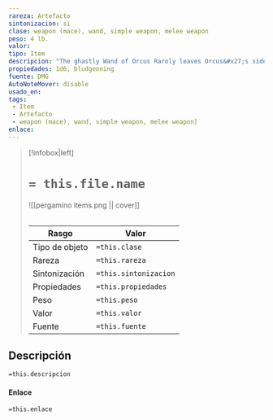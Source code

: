 ```yaml
---
rareza: Artefacto
sintonizacion: si
clase: weapon (mace), wand, simple weapon, melee weapon
peso: 4 lb.
valor: 
tipo: Item
descripcion: "The ghastly Wand of Orcus Raroly leaves Orcus&#x27;s side. The device, as evil as its creator, shares the demon lord&#x27;s aims to snuff out the lives of all living things and bind the Material Plane in the stasis of undeath. Orcus allows the wand to slip from his grasp from time to time. When it does, it magically appears wherever its master senses an opportunity to achieve some fell goal.Made from bones as hard as iron, the wand is topped with a magically enlarged skull that once belonged to a human hero slain by Orcus. The wand can magically change in size to better conform to the grip of its user. Plants wither, drinks spoil, flesh rots, and vermin thrive in the wand&#x27;s presence.Any creature besides Orcus that tries to attune to the wand must make a DC 17 Constitution saving throw. On a successful save, the creature takes 10d6 necrotic damage. On a failed save, the creature dies and rises as a zombie.In the hands of one who is attuned to it, the wand can be wielded as a magic mace that grants a +3 bonus to attack and damage rolls made with it. The wand deals an extra 2d12 necrotic damage on a hit. Random Properties. The Wand of Orcus has the following random properties:2 minor beneficial properties1 major beneficial property2 minor detrimental properties1 major detrimental propertyThe detrimental properties of the Wand of Orcus are suppressed while the wand is attuned to Orcus himself. Protection. You gain a +3 bonus to Armor Class while holding the wand. Spells. The wand has 7 charges. While holding it, you can use an action and expend 1 or more of its charges to cast one of the following spells (save DC 18) from it: animate dead (1 charge), blight (2 charges), circle of death (3 charges), finger of death (3 charges), power word kill (4 charges), or speak with dead (1 charge). The wand regains 1d4 + 3 expended charges daily at dawn.While attuned to the wand, Orcus or a follower blessed by him can cast each of the wand&#x27;s spells using 2 fewer charges (minimum of 0). Call Undead. While you are holding the wand, you can use an action to conjure skeletons and zombies, calling forth as many of them as you can divide 500 hit points among, each undead having average hit points. The undead magically rise up from the ground or otherwise form in unoccupied spaces within 300 feet of you and obey your commands until they are destroyed or until dawn of the next day, when they collapse into inanimate piles of bones and rotting corpses. Once you use this property of the wand, you can&#x27;t use it again until the next dawn.While attuned to the wand, Orcus can summon any kind of undead, not just skeletons and zombies. The undead don&#x27;t perish or disappear at dawn the following day, remaining until Orcus dismisses them. Sentience. The Wand of Orcus is a sentient, chaotic evil item with an Intelligence of 16, a Wisdom of 12, and a Charisma of 16. It has hearing and darkvision out to a range of 120 feet.The wand communicates telepathically with its wielder and can speak, read, and understand Abyssal and Common. Personality. The wand&#x27;s purpose is to help satisfy Orcus&#x27;s desire to slay everything in the multiverse. The wand is cold, cruel, nihilistic, and bereft of humor. In order to further its master&#x27;s goals, the wand feigns devotion to its current user and makes grandiose promises that it has no intention of fulfilling, such as vowing to help its user overthrow Orcus. Destroying the Wand. Destroying the Wand of Orcus requires that it be taken to the Positive Energy Plane by the ancient hero whose skull surmounts it. For this to happen, the long-lost hero must first be restored to life—no easy task, given the fact that Orcus has imprisoned the hero&#x27;s soul and keeps it hidden and well guarded.Bathing the wand in positive energy causes it to crack and explode, but unless the above conditions are met, the wand instantly reforms on Orcus&#x27;s layer of the Abyss."
propiedades: 1d6, bludgeoning
fuente: DMG
AutoNoteMover: disable
usado_en:  
tags: 
 - Item
 - Artefacto
 - weapon (mace), wand, simple weapon, melee weapon]
enlace: 
---
```


> [!infobox|left]
>  # `= this.file.name`
> ![[pergamino items.png || cover]]
> ######   
> |Rasgo | Valor |
> | --- | --- |
> | Tipo de objeto| `=this.clase`|
>  | Rareza| `=this.rareza`|
> | Sintonización | `=this.sintonizacion` |
> | Propiedades | `=this.propiedades` |
>  | Peso | `=this.peso` |
> | Valor | `=this.valor` |
> | Fuente | `=this.fuente` |


## Descripción
`=this.descripcion`

#### Enlace
`=this.enlace`
